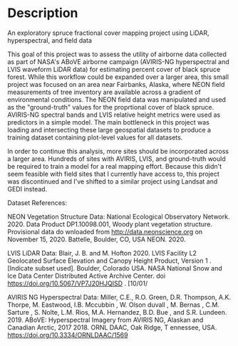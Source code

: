 # Description
An exploratory spruce fractional cover mapping project using LiDAR, hyperspectral, and field data


This goal of this project was to assess the utility of airborne data collected as part of NASA's ABoVE airborne campaign (AVIRIS-NG hyperspectral and LVIS waveform LiDAR data) for estimating percent cover of black spruce forest. 
While this workflow could be expanded over a larger area, this small project was focused on an area near Fairbanks, Alaska, where NEON field measurements of tree inventory are available across a gradient of environmental conditions. 
The NEON field data was manipulated and used as the "ground-truth" values for the proprtional cover of black spruce. 
AVIRIS-NG spectral bands and LVIS relative height metrics were used as predictors in a simple model. 
The main bottleneck in this project was loading and intersecting these large geospatial datasets to produce a training dataset containing plot-level values for all datasets. 

In order to continue this analysis, more sites should be incorporated across a larger area. Hundreds of sites with AVIRIS, LVIS, and ground-truth would be required to train a model for a real mapping effort. Because this didn't seem feasible with field sites that I currently have access to, this project was discontinued and I've shifted to a similar project using Landsat and GEDI instead. 

Dataset References:

NEON Vegetation Structure Data:
National Ecological Observatory Network. 2020. Data Product DP1.10098.001, Woody plant vegetation structure. Provisional data
do wnloaded from http://data.neonscience.org
on November 15, 2020. Battelle, Boulder, CO, USA NEON. 2020.

LVIS LiDAR Data:
Blair, J. B. and M.
Hofton 2020. LVIS Facility L2 Geolocated Surface Elevation and Canopy Height Product, Version 1 . [Indicate subset used]. Boulder, Colorado USA. NASA
National Snow and Ice Data Center Distributed Active Archive Center. doi https://doi.org/10.5067/VP7J20HJQISD . [10/01/

AVIRIS NG Hyperspectral Data:
Miller, C.E., R.O. Green, D.R. Thompson, A.K. Thorpe, M. Eastwood, I.B.
Mccubbin , W. Olson duvall , M. Bernas , C.M. Sarture , S. Nolte, L.M. Rios, M.A. Hernandez, B.D. Bue , and
S.R. Lundeen. 2019. ABoVE: Hyperspectral Imagery from AVIRIS NG, Alaskan and Canadian Arctic, 2017 2018. ORNL DAAC, Oak Ridge, T ennessee,
USA. https://doi.org/10.3334/ORNLDAAC/1569
